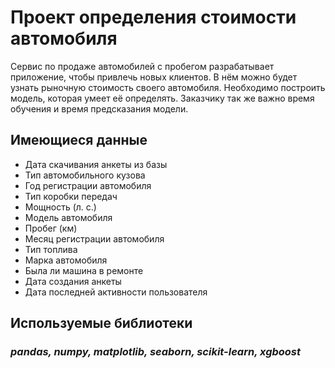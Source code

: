 # Проект определения стоимости автомобиля
Сервис по продаже автомобилей с пробегом разрабатывает приложение, чтобы привлечь новых клиентов. В нём можно будет узнать рыночную стоимость своего автомобиля.
Необходимо построить модель, которая умеет её определять. Заказчику так же важно время обучения и время предсказания модели.

## Имеющиеся данные
- Дата скачивания анкеты из базы
- Тип автомобильного кузова
- Год регистрации автомобиля
- Тип коробки передач
- Мощность (л. с.)
- Модель автомобиля
- Пробег (км)
- Месяц регистрации автомобиля
- Тип топлива
- Марка автомобиля
- Была ли машина в ремонте
- Дата создания анкеты
- Дата последней активности пользователя

## Используемые библиотеки
### ***pandas, numpy, matplotlib, seaborn, scikit-learn, xgboost***
